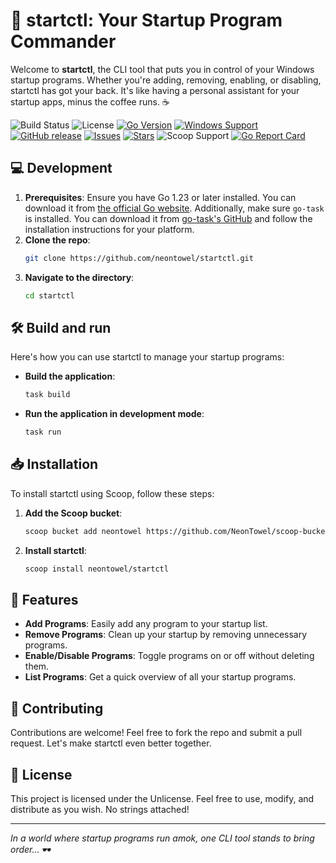 # 🚀 startctl: Your Startup Program Commander

Welcome to **startctl**, the CLI tool that puts you in control of your Windows startup programs. Whether you're adding, removing, enabling, or disabling, startctl has got your back. It's like having a personal assistant for your startup apps, minus the coffee runs. ☕️

![Build Status](https://img.shields.io/badge/build-passing-brightgreen) ![License](https://img.shields.io/badge/license-Unlicense-blue)
[![Go Version](https://img.shields.io/badge/Go-1.23-blue.svg)](https://golang.org/)
[![Windows Support](https://img.shields.io/badge/Windows-✔-brightgreen)](https://www.microsoft.com/)
[![GitHub release](https://img.shields.io/github/v/release/neontowel/startctl)](https://github.com/neontowel/startctl/releases)
[![Issues](https://img.shields.io/github/issues/neontowel/startctl)](https://github.com/neontowel/startctl/issues)
[![Stars](https://img.shields.io/github/stars/neontowel/startctl?style=social)](https://github.com/neontowel/startctl/stargazers)
![Scoop Support](https://img.shields.io/badge/Scoop-Supported-brightgreen)
[![Go Report Card](https://goreportcard.com/badge/github.com/neontowel/startctl)](https://goreportcard.com/report/github.com/neontowel/startctl)

## 💻 Development

1. **Prerequisites**: Ensure you have Go 1.23 or later installed. You can download it from [the official Go website](https://golang.org/dl/). Additionally, make sure `go-task` is installed. You can download it from [go-task's GitHub](https://github.com/go-task/task) and follow the installation instructions for your platform.
2. **Clone the repo**: 
   ```bash
   git clone https://github.com/neontowel/startctl.git
   ```
3. **Navigate to the directory**: 
   ```bash
   cd startctl
   ```

## 🛠️ Build and run

Here's how you can use startctl to manage your startup programs:

- **Build the application**: 
  ```bash
  task build
  ```
- **Run the application in development mode**: 
  ```bash
  task run
  ```

## 📥 Installation

To install startctl using Scoop, follow these steps:

1. **Add the Scoop bucket**: 
   ```bash
   scoop bucket add neontowel https://github.com/NeonTowel/scoop-bucket
   ```

2. **Install startctl**:
   ```bash
   scoop install neontowel/startctl
   ```

## 🌟 Features

- **Add Programs**: Easily add any program to your startup list.
- **Remove Programs**: Clean up your startup by removing unnecessary programs.
- **Enable/Disable Programs**: Toggle programs on or off without deleting them.
- **List Programs**: Get a quick overview of all your startup programs.

## 🤝 Contributing

Contributions are welcome! Feel free to fork the repo and submit a pull request. Let's make startctl even better together.

## 📜 License

This project is licensed under the Unlicense. Feel free to use, modify, and distribute as you wish. No strings attached!

---

*In a world where startup programs run amok, one CLI tool stands to bring order...* 🕶️ 